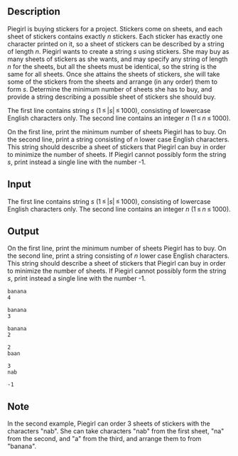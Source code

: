 ## Description

<div><p>Piegirl is buying stickers for a project. Stickers come on sheets, and each sheet of stickers contains exactly <span class="tex-span"><i>n</i></span> stickers. Each sticker has exactly one character printed on it, so a sheet of stickers can be described by a string of length <span class="tex-span"><i>n</i></span>. Piegirl wants to create a string <span class="tex-span"><i>s</i></span> using stickers. She may buy as many sheets of stickers as she wants, and may specify any string of length <span class="tex-span"><i>n</i></span> for the sheets, but all the sheets must be identical, so the string is the same for all sheets. Once she attains the sheets of stickers, she will take some of the stickers from the sheets and arrange (in any order) them to form <span class="tex-span"><i>s</i></span>. Determine the minimum number of sheets she has to buy, and provide a string describing a possible sheet of stickers she should buy.</p></div><div class="input-specification"><p>The first line contains string <span class="tex-span"><i>s</i></span> (<span class="tex-span">1 ≤ |<i>s</i>| ≤ 1000</span>), consisting of lowercase English characters only. The second line contains an integer <span class="tex-span"><i>n</i></span> (<span class="tex-span">1 ≤ <i>n</i> ≤ 1000</span>).</p></div><div class="output-specification"><p>On the first line, print the minimum number of sheets Piegirl has to buy. On the second line, print a string consisting of <span class="tex-span"><i>n</i></span> lower case English characters. This string should describe a sheet of stickers that Piegirl can buy in order to minimize the number of sheets. If Piegirl cannot possibly form the string <span class="tex-span"><i>s</i></span>, print instead a single line with the number -1.</p></div>

## Input

<p>The first line contains string <span class="tex-span"><i>s</i></span> (<span class="tex-span">1 ≤ |<i>s</i>| ≤ 1000</span>), consisting of lowercase English characters only. The second line contains an integer <span class="tex-span"><i>n</i></span> (<span class="tex-span">1 ≤ <i>n</i> ≤ 1000</span>).</p>

## Output

<p>On the first line, print the minimum number of sheets Piegirl has to buy. On the second line, print a string consisting of <span class="tex-span"><i>n</i></span> lower case English characters. This string should describe a sheet of stickers that Piegirl can buy in order to minimize the number of sheets. If Piegirl cannot possibly form the string <span class="tex-span"><i>s</i></span>, print instead a single line with the number -1.</p>





```input1
banana
4

```




```input2
banana
3

```




```input3
banana
2

```




```output1
2
baan

```




```output2
3
nab

```




```output3
-1

```



## Note

<p>In the second example, Piegirl can order 3 sheets of stickers with the characters "<span class="tex-font-style-tt">nab</span>". She can take characters "<span class="tex-font-style-tt">nab</span>" from the first sheet, "<span class="tex-font-style-tt">na</span>" from the second, and "<span class="tex-font-style-tt">a</span>" from the third, and arrange them to from "<span class="tex-font-style-tt">banana</span>".</p>
